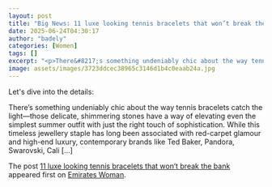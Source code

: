 ```yaml
---
layout: post
title: "Big News: 11 luxe looking tennis bracelets that won’t break the bank"
date: 2025-06-24T04:30:17
author: "badely"
categories: [Women]
tags: []
excerpt: "<p>There&#8217;s something undeniably chic about the way tennis bracelets catch the light—those delicate, shimmering stones have a way of elevating ev"
image: assets/images/3723ddcec38965c3146d1b4c0eaab24a.jpg
---
```


Let's dive into the details: <p>There&#8217;s something undeniably chic about the way tennis bracelets catch the light—those delicate, shimmering stones have a way of elevating even the simplest summer outfit with just the right touch of sophistication. While this timeless jewellery staple has long been associated with red-carpet glamour and high-end luxury, contemporary brands like Ted Baker, Pandora, Swarovski, Cali [&#8230;]</p>
<p>The post <a href="https://emirateswoman.com/luxe-looking-tennis-bracelets-summer/" rel="nofollow">11 luxe looking tennis bracelets that won’t break the bank</a> appeared first on <a href="https://emirateswoman.com" rel="nofollow">Emirates Woman</a>.</p>

